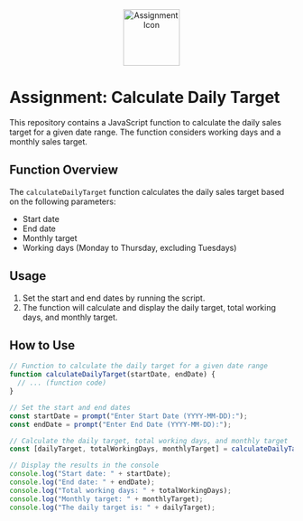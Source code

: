 <!-- README Icon -->
<div align="center">
  <img src="https://static.vecteezy.com/system/resources/thumbnails/009/596/520/small_2x/3d-illustration-of-calculator-icon-png.png" alt="Assignment Icon" width="100">
</div>

# Assignment: Calculate Daily Target

This repository contains a JavaScript function to calculate the daily sales target for a given date range. The function considers working days and a monthly sales target.

## Function Overview

The `calculateDailyTarget` function calculates the daily sales target based on the following parameters:

- Start date
- End date
- Monthly target
- Working days (Monday to Thursday, excluding Tuesdays)

## Usage

1. Set the start and end dates by running the script.
2. The function will calculate and display the daily target, total working days, and monthly target.

## How to Use

```javascript
// Function to calculate the daily target for a given date range
function calculateDailyTarget(startDate, endDate) {
  // ... (function code)
}

// Set the start and end dates
const startDate = prompt("Enter Start Date (YYYY-MM-DD):");
const endDate = prompt("Enter End Date (YYYY-MM-DD):");

// Calculate the daily target, total working days, and monthly target
const [dailyTarget, totalWorkingDays, monthlyTarget] = calculateDailyTarget(startDate, endDate);

// Display the results in the console
console.log("Start date: " + startDate);
console.log("End date: " + endDate);
console.log("Total working days: " + totalWorkingDays);
console.log("Monthly target: " + monthlyTarget);
console.log("The daily target is: " + dailyTarget);
